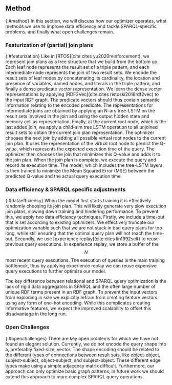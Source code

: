 ## Method
{:#method}
In this section, we will discuss how our optimizer operates, what methods we use to improve data efficiency and tackle SPARQL-specific problems, and finally what open challenges remain.

### Featurization of (partial) join plans
{:#featurization} 
Like in [RTOS](cite:cites yu2020reinforcement), we represent join plans as a tree structure that we build from the bottom up. Each leaf node represents the result set of a triple pattern, and each intermediate node represents the join of two result sets. We encode the result sets of leaf nodes by concatenating its cardinality, the location and presence of variables, named nodes, and literals in the triple pattern, and finally a dense predicate vector representation. We learn the dense vector representations by applying [RDF2Vec](cite:cites ristoski2016rdf2vec) to the input RDF graph. The predicate vectors should thus contain semantic information relating to the encoded predicate. The representations for intermediate joins are obtained by applying an N-ary tree-LSTM on the result sets involved in the join and using the output hidden state and memory cell as representation. Finally, at the current root node, which is the last added join, we apply a child-sim tree LSTM operation to all unjoined result sets to obtain the current join plan representation.
The optimizer chooses the next join by adding all possible virtual root nodes to the current join plan. It uses the representation of the virtual root node to predict the Q-value, which represents the expected execution time of the query. The optimizer then chooses the join that minimizes this Q-value and adds it to the join plan. When the join plan is complete, we execute the query and record its execution time. The model, which includes the tree-LSTM layers is then trained to minimize the Mean Squared Error (MSE) between the predicted Q-value and the actual query execution time.

### Data efficiency & SPARQL specific adjustments
{:#dataefficiency}
When the model first starts training it is effectively randomly choosing its join plan. This will likely generate very slow execution join plans, slowing down training and hindering performance. To prevent this, we apply two data efficiency techniques. Firstly, we include a time-out that is set according to existing optimizers. We effectively truncate our optimization variable such that we are not stuck in bad query plans for too long, while still ensuring that the optimal query plan will not reach the time-out. Secondly, we use [experience replay](cite:cites lin1992self) to reuse previous query executions. In experience replay, we store a buffer of the $$N$$ most recent query executions. The execution of queries is the main training bottleneck, thus by applying experience replay we can reuse expensive query executions to further optimize our model. 

The key difference between relational and SPARQL query optimization is the lack of rigid data aggregators in SPARQL and the often large number of unique RDF terms present in an RDF graph. To prevent the input vectors from exploding in size we explicitly refrain from creating feature vectors using any form of one-hot encoding. While this complicates creating informative features, we expect the improved scalability to offset this disadvantage in the long run.

### Open Challenges
{:#openchallenges}
There are key open problems for which we have not found an elegant solution. Currently, we do not encode the query shape into a, preferably fixed-size, vector. The shape encoding should be related to the different types of connections between result sets, like object-object, subject-subject, object-subject, and subject-object. These different edge types make using a simple adjacency matrix difficult. Furthermore, our approach can only optimize basic graph patterns, in future work we should extend this approach to more complex SPARQL query operations.
